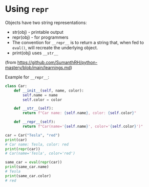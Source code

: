 # Using `repr`

Objects have two string representations:

- str(obj) - printable output
- repr(obj) - for programmers
- The convention for `__repr__` is to return a string that, when fed to `eval()`, will recreate the underlying object.
- print(obj) uses `__str__`

(from <https://github.com/SumanthRH/python-mastery/blob/main/learnings.md>)

Example for `__repr__`:

```python
class Car:
    def __init__(self, name, color):
        self.name = name
        self.color = color

    def __str__(self):
        return f"Car name: {self.name}, color: {self.color}"

    def __repr__(self):
        return f"Car(name='{self.name}', color='{self.color}')"

car = Car("Tesla", "red")
print(car)
# Car name: Tesla, color: red
print(repr(car))
# Car(name='Tesla', color='red')

same_car = eval(repr(car))
print(same_car.name)
# Tesla
print(same_car.color)
# red
```
